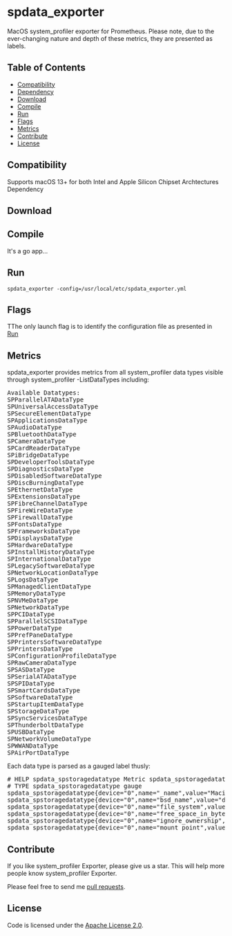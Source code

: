 # spdata_exporter
MacOS system_profiler exporter for Prometheus. Please note, due to the ever-changing nature and depth of these metrics, they are presented as labels.
## Table of Contents
- [Compatibility](#compatibility)
- [Dependency](#dependency)
- [Download](#download)
- [Compile](#compile)
- [Run](#run)
- [Flags](#flags)
- [Metrics](#metrics)
- [Contribute](#contribute)
- [License](#license)

Compatibility
-------------
Supports macOS 13+ for both Intel and Apple Silicon Chipset Archtectures
Dependency

Download
--------

Compile
-------
It's a go app...

Run
---
```shell
spdata_exporter -config=/usr/local/etc/spdata_exporter.yml
```

Flags
-----
TThe only launch flag is to identify the configuration file as presented in [Run](#run)

Metrics
-------
spdata_exporter provides metrics from all system_profiler data types visible through system_profiler -ListDataTypes including:
<pre>
Available Datatypes:
SPParallelATADataType
SPUniversalAccessDataType
SPSecureElementDataType
SPApplicationsDataType
SPAudioDataType
SPBluetoothDataType
SPCameraDataType
SPCardReaderDataType
SPiBridgeDataType
SPDeveloperToolsDataType
SPDiagnosticsDataType
SPDisabledSoftwareDataType
SPDiscBurningDataType
SPEthernetDataType
SPExtensionsDataType
SPFibreChannelDataType
SPFireWireDataType
SPFirewallDataType
SPFontsDataType
SPFrameworksDataType
SPDisplaysDataType
SPHardwareDataType
SPInstallHistoryDataType
SPInternationalDataType
SPLegacySoftwareDataType
SPNetworkLocationDataType
SPLogsDataType
SPManagedClientDataType
SPMemoryDataType
SPNVMeDataType
SPNetworkDataType
SPPCIDataType
SPParallelSCSIDataType
SPPowerDataType
SPPrefPaneDataType
SPPrintersSoftwareDataType
SPPrintersDataType
SPConfigurationProfileDataType
SPRawCameraDataType
SPSASDataType
SPSerialATADataType
SPSPIDataType
SPSmartCardsDataType
SPSoftwareDataType
SPStartupItemDataType
SPStorageDataType
SPSyncServicesDataType
SPThunderboltDataType
SPUSBDataType
SPNetworkVolumeDataType
SPWWANDataType
SPAirPortDataType
</pre>

Each data type is parsed as a gauged label thusly:
<pre>
# HELP spdata_spstoragedatatype Metric spdata_spstoragedatatype dynamically created
# TYPE spdata_spstoragedatatype gauge
spdata_spstoragedatatype{device="0",name="_name",value="Macintosh HD - Data"} 1
spdata_spstoragedatatype{device="0",name="bsd_name",value="disk1s1"} 1
spdata_spstoragedatatype{device="0",name="file_system",value="APFS"} 1
spdata_spstoragedatatype{device="0",name="free_space_in_bytes",value="1.877371875328e+12"} 1
spdata_spstoragedatatype{device="0",name="ignore_ownership",value="no"} 1
spdata_spstoragedatatype{device="0",name="mount_point",value="/System/Volumes/Data"} 1
</pre>
Contribute
----------
If you like system_profiler Exporter, please give us a star. This will help more people know system_profiler Exporter.

Please feel free to send me [pull requests](https://github.com/rskgroup/spdata_exporter/pulls).

License
-------
Code is licensed under the [Apache License 2.0](https://github.com/danielqsj/kafka_exporter/blob/master/LICENSE).
